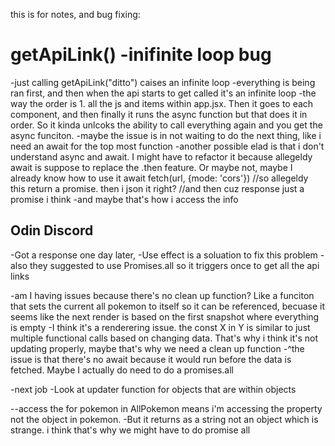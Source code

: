 this is for notes, and bug fixing:

# getApiLink() -inifinite loop bug
-just calling getApiLink("ditto") caises an infinite loop
-everything is being ran first, and then when the api starts to get called it's an infinite loop
-the way the order is 1. all the js and items within app.jsx. Then it goes to each component,
and then finally it runs the async function but that does it in order. So it kinda unlcoks the ability to
call everything again and you get the async funciton. 
    -maybe the issue is in not waiting to do the next thing, like i need an await for the top most function
    -another possible elad is that i don't understand async and await. I might have to refactor it because
    allegeldy await is suppose to replace the .then feature. Or maybe not, maybe I already know how to use it
await fetch(url, {mode: 'cors'})
//so allegeldy this return a promise. then i json it right?
//and then cuz response just a promise i think
-and maybe that's how i access the info

## Odin Discord
-Got a response one day later,
    -Use effect is a soluation to fix this problem
    -also they suggested to use Promises.all so it triggers once to get all the api links

-am I having issues because there's no clean up function? Like a funciton that sets the current 
all pokemon to itself so it can be referenced, becuase it seems like the next render is based on the first 
snapshot where everything is empty
-I think it's a renderering issue. the const X in Y is similar to just multiple functional calls based
on changing data. That's why i think it's not updating properly, maybe that's why we need a clean up function
    -^the issue is that there's no await because it would run before the data is fetched.
    Maybe I actually do need to do a promises.all

-next job
-Look at updater function for objects that are within objects

--access the for pokemon in AllPokemon means i'm accessing the property not the object in pokemon.
-But it returns as a string not an object which is strange. i think that's why we might have to do promise all


